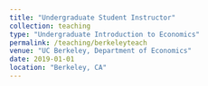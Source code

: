 ```yaml
---
title: "Undergraduate Student Instructor"
collection: teaching
type: "Undergraduate Introduction to Economics"
permalink: /teaching/berkeleyteach
venue: "UC Berkeley, Department of Economics"
date: 2019-01-01
location: "Berkeley, CA"
---
```



